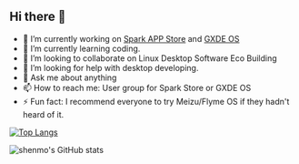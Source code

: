 ## Hi there 👋

<!--
**shenmo7192/shenmo7192** is a ✨ _special_ ✨ repository because its `README.md` (this file) appears on your GitHub profile.

Here are some ideas to get you started:
-->


- 🔭 I’m currently working on [Spark APP Store](https://github.com/spark-store-project/) and [GXDE OS](https://github.com/GXDE-OS/)
- 🌱 I’m currently learning coding. 
- 👯 I’m looking to collaborate on Linux Desktop Software Eco Building
- 🤔 I’m looking for help with desktop developing.
- 💬 Ask me about anything
- 📫 How to reach me: User group for Spark Store or GXDE OS
- ⚡ Fun fact: I recommend everyone to try Meizu/Flyme OS if they hadn't heard of it.

[![Top Langs](https://github-readme-stats.vercel.app/api/top-langs/?username=shenmo7192)](https://github.com/anuraghazra/github-readme-stats)

![shenmo's GitHub stats](https://github-readme-stats.vercel.app/api?username=shenmo7192&show_icons=true&theme=tokyonight)

